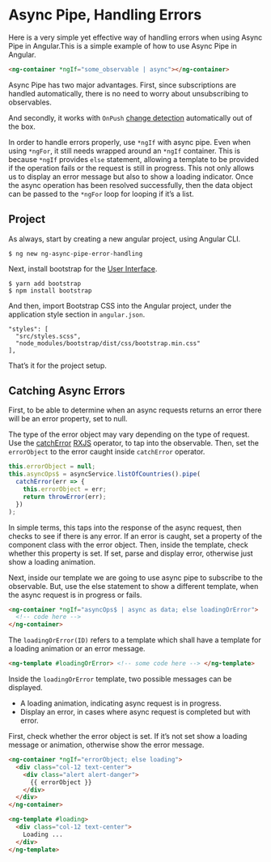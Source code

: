 # Async Pipe, Handling Errors

Here is a very simple yet effective way of handling errors when using Async Pipe in Angular.This is a simple example of how to use Async Pipe in Angular.

```html
<ng-container *ngIf="some_observable | async"></ng-container>
```

Async Pipe has two major advantages. First, since subscriptions are handled automatically, there is no need to worry about unsubscribing to observables.

And secondly, it works with `OnPush` [change detection](https://angular.io/api/core/ChangeDetectionStrategy) automatically out of the box.

In order to handle errors properly, use `*ngIf` with async pipe. Even when using `*ngFor`, it still needs wrapped around an `*ngIf` container. This is because `*ngIf` provides `else` statement, allowing a template to be provided if the operation fails or the request is still in progress. This not only allows us to display an error message but also to show a loading indicator. Once the async operation has been resolved successfully, then the data object can be passed to the `*ngFor` loop for looping if it’s a list.

## Project

As always, start by creating a new angular project, using Angular CLI.

```script
$ ng new ng-async-pipe-error-handling
```

Next, install bootstrap for the [User Interface](https://codinglatte.com/tech/developers/angular/ui-libraries-and-frameworks-for-angular-6/).

```script
$ yarn add bootstrap
$ npm install bootstrap
```

And then, import Bootstrap CSS into the Angular project, under the application style section in `angular.json`.

```
"styles": [
  "src/styles.scss",
  "node_modules/bootstrap/dist/css/bootstrap.min.css"
],
```

That’s it for the project setup.

## Catching Async Errors

First, to be able to determine when an async requests returns an error there will be an error property, set to null.

The type of the error object may vary depending on the type of request. Use the [catchError](https://www.learnrxjs.io/operators/error_handling/catch.html) [RXJS](https://www.learnrxjs.io/) operator, to tap into the observable. Then, set the `errorObject` to the error caught inside `catchError` operator.

```javascript
this.errorObject = null;
this.asyncOps$ = asyncService.listOfCountries().pipe(
  catchError(err => {
    this.errorObject = err;
    return throwError(err);
  })
);
```

In simple terms, this taps into the response of the async request, then checks to see if there is any error. If an error is caught, set a property of the component class with the error object. Then, inside the template, check whether this property is set. If set, parse and display error, otherwise just show a loading animation.

Next, inside our template we are going to use async pipe to subscribe to the observable. But, use the else statement to show a different template, when the async request is in progress or fails.

```html
<ng-container *ngIf="asyncOps$ | async as data; else loadingOrError">
  <!-- code here -->
</ng-container>
```

The `loadingOrError(ID)` refers to a template which shall have a template for a loading animation or an error message.

```html
<ng-template #loadingOrError> <!-- some code here --> </ng-template>
```

Inside the `loadingOrError` template, two possible messages can be displayed.

* A loading animation, indicating async request is in progress.
* Display an error, in cases where async request is completed but with error.

First, check whether the error object is set. If it’s not set show a loading message or animation, otherwise show the error message.

```html
<ng-container *ngIf="errorObject; else loading">
  <div class="col-12 text-center">
    <div class="alert alert-danger">
      {{ errorObject }}
    </div>
  </div>
</ng-container>

<ng-template #loading>
  <div class="col-12 text-center">
    Loading ...
  </div>
</ng-template>
```
